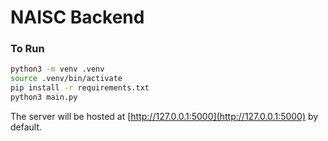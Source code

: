 # NAISC Backend

### To Run

```bash
python3 -m venv .venv
source .venv/bin/activate
pip install -r requirements.txt
python3 main.py
```
The server will be hosted at [http://127.0.0.1:5000](http://127.0.0.1:5000) by default.
